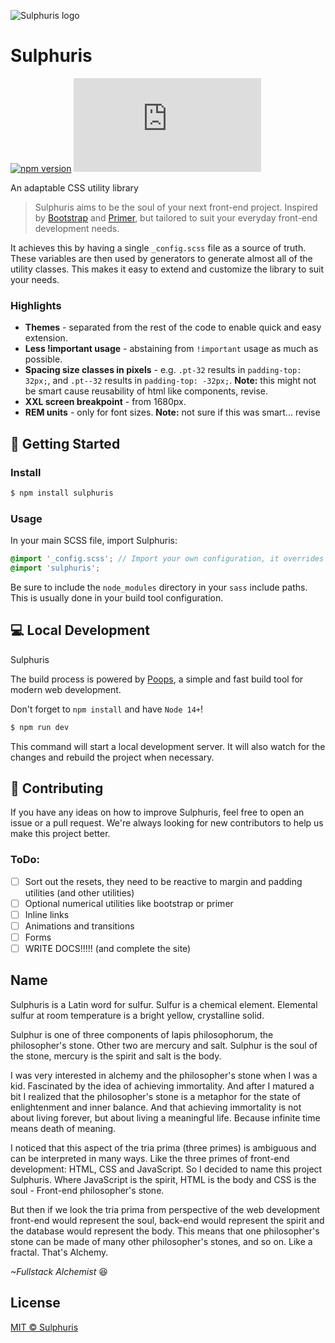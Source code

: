 ![Sulphuris logo](https://avatars.githubusercontent.com/u/83950228)

# Sulphuris
[![npm version](https://img.shields.io/npm/v/sulphuris)](https://www.npmjs.com/package/sulphuris)
[![CSS gzip size](https://img.badgesize.io/sulphuris/sulphuris/main/dist/sulphuris.min.css?compression=gzip&label=CSS%20gzip%20size)](https://github.com/sulphuris/sulphuris/blob/main/dist/sulphuris.min.css)

An adaptable CSS utility library

> Sulphuris aims to be the soul of your next front-end project. Inspired by [Bootstrap](https://github.com/twbs/bootstrap) and [Primer](https://github.com/primer/css), but tailored to suit your everyday front-end development needs.

It achieves this by having a single `_config.scss` file as a source of truth. These variables are then used by generators to generate almost all of the utility classes. This makes it easy to extend and customize the library to suit your needs.

### Highlights

* **Themes** - separated from the rest of the code to enable quick and easy extension.
* **Less !important usage** - abstaining from `!important` usage as much as possible.
* **Spacing size classes in pixels** - e.g. `.pt-32` results in `padding-top: 32px;`, and `.pt--32` results in `padding-top: -32px;`. **Note:** this might not be smart cause reusability of html like components, revise.
* **XXL screen breakpoint** -  from 1680px.
* **REM units** - only for font sizes. **Note:** not sure if this was smart... revise

## 🚀 Getting Started

### Install

```bash
$ npm install sulphuris
```

### Usage

In your main SCSS file, import Sulphuris:
```scss
@import '_config.scss'; // Import your own configuration, it overrides the default one src/core/_config.scss so you can change only the variables you need
@import 'sulphuris';
```

Be sure to include the `node_modules` directory in your `sass` include paths. This is usually done in your build tool configuration.

## 💻 Local Development

Sulphuris

The build process is powered by [Poops](https://github.com/stamat/poops), a simple and fast build tool for modern web development.

Don't forget to `npm install` and have `Node 14+`!

```bash
$ npm run dev
```

This command will start a local development server. It will also watch for the changes and rebuild the project when necessary.

## 📝 Contributing

If you have any ideas on how to improve Sulphuris, feel free to open an issue or a pull request. We're always looking for new contributors to help us make this project better.

### ToDo:
* [ ] Sort out the resets, they need to be reactive to margin and padding utilities (and other utilities)
* [ ] Optional numerical utilities like bootstrap or primer
* [ ] Inline links
* [ ] Animations and transitions
* [ ] Forms
* [ ] WRITE DOCS!!!!! (and complete the site)

## Name

Sulphuris is a Latin word for sulfur. Sulfur is a chemical element. Elemental sulfur at room temperature is a bright yellow, crystalline solid.

Sulphur is one of three components of lapis philosophorum, the philosopher's stone. Other two are mercury and salt. Sulphur is the soul of the stone, mercury is the spirit and salt is the body. 

I was very interested in alchemy and the philosopher's stone when I was a kid. Fascinated by the idea of achieving immortality. And after I matured a bit I realized that the philosopher's stone is a metaphor for the state of enlightenment and inner balance. And that achieving immortality is not about living forever, but about living a meaningful life. Because infinite time means death of meaning. 

I noticed that this aspect of the tria prima (three primes) is ambiguous and can be interpreted in many ways. Like the three primes of front-end development: HTML, CSS and JavaScript. So I decided to name this project Sulphuris. Where JavaScript is the spirit, HTML is the body and CSS is the soul - Front-end philosopher's stone.

But then if we look the tria prima from perspective of the web development front-end would represent the soul, back-end would represent the spirit and the database would represent the body. This means that one philosopher's stone can be made of many other philosopher's stones, and so on. Like a fractal. That's Alchemy.

*~Fullstack Alchemist* :laughing:

## License

[MIT © Sulphuris](LICENSE)
